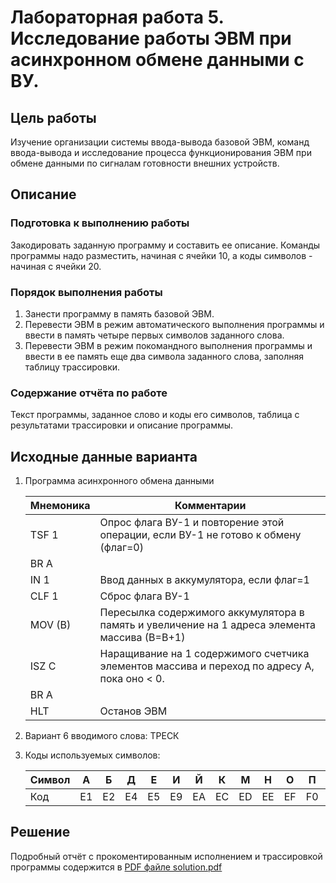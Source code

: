 # Лабораторная работа 5. Исследование работы ЭВМ при асинхронном обмене данными с ВУ.

## Цель работы

Изучение организации системы ввода-вывода базовой ЭВМ, команд ввода-вывода и исследование процесса функционирования ЭВМ при обмене данными по сигналам готовности внешних устройств.

## Описание

### Подготовка к выполнению работы

Закодировать заданную программу и составить ее описание. Команды программы надо разместить, начиная с ячейки 10, а коды символов - начиная с ячейки 20.

### Порядок выполнения работы

1. Занести программу в память базовой ЭВМ.
2. Перевести ЭВМ в режим автоматического выполнения программы и ввести в память четыре первых символов заданного слова.
3. Перевести ЭВМ в режим покомандного выполнения программы и ввести в ее память еще два символа заданного слова, заполняя таблицу трассировки.

### Содержание отчёта по работе

Текст программы, заданное слово и коды его символов, таблица с результатами трассировки и описание программы.

## Исходные данные варианта

1.  Программа асинхронного обмена данными

    | Мнемоника | Комментарии                                                                                   |
    | --------- | --------------------------------------------------------------------------------------------- |
    | TSF 1     | Опрос флага ВУ-1 и повторение этой операции, если ВУ-1 не готово к обмену (флаг=0)            |
    | BR A      |                                                                                               |
    | IN 1      | Ввод данных в аккумулятора, если флаг=1                                                       |
    | CLF 1     | Сброс флага ВУ-1                                                                              |
    | MOV (B)   | Пересылка содержимого аккумулятора в память и увеличение на 1 адреса элемента массива (В=В+1) |
    | ISZ C     | Наращивание на 1 содержимого счетчика элементов массива и переход по адресу А, пока оно < 0.  |
    | BR A      |                                                                                               |
    | HLT       | Останов ЭВМ                                                                                   |

2.  Вариант 6 вводимого слова: ТРЕСК

3.  Коды используемых символов:

    | Символ | А   | Б   | Д   | Е   | И   | Й   | К   | М   | Н   | О   | П   | Р   | У   | Т   | Ч   | Ш   | Ь   | С   | Я   |
    | ------ | --- | --- | --- | --- | --- | --- | --- | --- | --- | --- | --- | --- | --- | --- | --- | --- | --- | --- | --- |
    | Код    | E1  | E2  | E4  | E5  | E9  | EA  | EC  | ED  | EE  | EF  | F0  | F2  | F3  | F4  | FE  | FB  | F8  | F3  | F1  |

## Решение

Подробный отчёт с прокоментированным исполнением и трассировкой программы содержится в [PDF файле solution.pdf](./solution.pdf)
